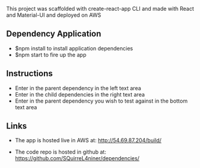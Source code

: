 This project was scaffolded with create-react-app CLI and made with React and Material-UI and deployed on AWS

## Dependency Application

- $npm install to install application dependencies
- $npm start to fire up the app

## Instructions

- Enter in the parent dependency in the left text area
- Enter in the child dependencies in the right text area
- Enter in the parent dependency you wish to test against in the bottom text area

## Links

- The app is hosted live in AWS at: http://54.69.87.204/build/

- The code repo is hosted in github at: https://github.com/SQuirreL4niner/dependencies/
